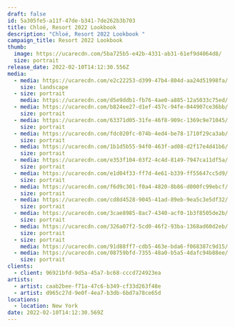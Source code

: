 ```yaml
---
draft: false
id: 5a305fe5-a11f-47de-b341-7de262b3b703
title: Chloé, Resort 2022 Lookbook
description: "Chloé, Resort 2022 Lookbook "
campaign_title: Resort 2022 Lookbook
thumb:
  image: https://ucarecdn.com/5ba725b5-e42b-4331-ab31-61ef9d4064d8/
  size: portrait
release_date: 2022-02-10T14:12:30.556Z
media:
  - media: https://ucarecdn.com/e2c22253-d399-47b4-804d-aa24d51998fa/
    size: landscape
  - size: portrait
    media: https://ucarecdn.com/d5e9ddb1-fb76-4ae0-a885-12a5033c75ed/
  - media: https://ucarecdn.com/b824ee27-d1ef-457c-94fe-044907ce36bb/
    size: portrait
  - media: https://ucarecdn.com/63371d05-31fe-46f8-909c-1369c9e71045/
    size: portrait
  - media: https://ucarecdn.com/fdc020fc-074b-4ed4-be78-1710f29ca3ab/
    size: portrait
  - media: https://ucarecdn.com/1b1d5b55-94f0-463f-ad08-d2f17e4d41b6/
    size: portrait
  - media: https://ucarecdn.com/e353f104-03f2-4c4d-8149-7947ca11df5a/
    size: portrait
  - media: https://ucarecdn.com/e1d04f33-ff7d-4e61-b339-ff55647cc5d9/
    size: portrait
  - media: https://ucarecdn.com/f6d9c301-f0a4-4820-8b86-d000fc99ebcf/
    size: portrait
  - media: https://ucarecdn.com/cd8d4528-9045-41ad-89eb-9ea5c3e5df32/
    size: portrait
  - media: https://ucarecdn.com/3cae8985-8ac7-4340-acf0-1b3f8505de2b/
    size: portrait
  - media: https://ucarecdn.com/326a07f2-5cd0-46f2-93ba-1368ad60d2eb/
    size: portrait
  - size: portrait
    media: https://ucarecdn.com/91d88ff7-cdb5-463e-bda6-f068387c9d15/
  - media: https://ucarecdn.com/08759bfd-7355-48a0-b5a5-4dafc94b88ee/
    size: portrait
clients:
  - client: 96921bfd-9d5a-45a7-bc68-cccd724923ea
artists:
  - artist: caab2bee-f71a-47c6-b349-cf33d263f48e
  - artist: d965c27d-9e0f-4ea7-b3db-6bd7a78ce65d
locations:
  - location: New York
date: 2022-02-10T14:12:30.569Z
---
```

